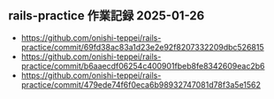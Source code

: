 ## rails-practice 作業記録 2025-01-26
- https://github.com/onishi-teppei/rails-practice/commit/69fd38ac83a1d23e2e92f8207332209dbc526815 <br>
- https://github.com/onishi-teppei/rails-practice/commit/b6aaecdf06254c400901fbeb8fe8342609eac2b6 <br>
- https://github.com/onishi-teppei/rails-practice/commit/479ede74f6f0eca6b98932747081d78f3a5e1562 <br>
